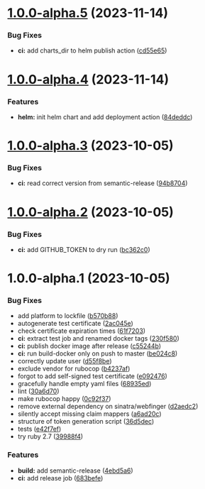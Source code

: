 # [1.0.0-alpha.5](https://github.com/truzzt/ids-basecamp-daps/compare/v1.0.0-alpha.4...v1.0.0-alpha.5) (2023-11-14)


### Bug Fixes

* **ci:** add charts_dir to helm publish action ([cd55e65](https://github.com/truzzt/ids-basecamp-daps/commit/cd55e6596540cf490f7245bf1ef9d8c1c204d379))

# [1.0.0-alpha.4](https://github.com/truzzt/ids-basecamp-daps/compare/v1.0.0-alpha.3...v1.0.0-alpha.4) (2023-11-14)


### Features

* **helm:** init helm chart and add deployment action ([84deddc](https://github.com/truzzt/ids-basecamp-daps/commit/84deddc346875a8d4c646cddfd36bdc6fb997af9))

# [1.0.0-alpha.3](https://github.com/truzzt/ids-basecamp-daps/compare/v1.0.0-alpha.2...v1.0.0-alpha.3) (2023-10-05)


### Bug Fixes

* **ci:** read correct version from semantic-release ([94b8704](https://github.com/truzzt/ids-basecamp-daps/commit/94b8704714a9559c9edc6223478fdb937f1cc0d6))

# [1.0.0-alpha.2](https://github.com/truzzt/ids-basecamp-daps/compare/v1.0.0-alpha.1...v1.0.0-alpha.2) (2023-10-05)


### Bug Fixes

* **ci:** add GITHUB_TOKEN to dry run ([bc362c0](https://github.com/truzzt/ids-basecamp-daps/commit/bc362c0fd3001b158aa4c0175c3c0bb056f62f13))

# 1.0.0-alpha.1 (2023-10-05)


### Bug Fixes

* add platform to lockfile ([b570b88](https://github.com/truzzt/ids-basecamp-daps/commit/b570b881a0c0515a2e34ffe3a6d03fe14f64a18d))
* autogenerate test certificate ([2ac045e](https://github.com/truzzt/ids-basecamp-daps/commit/2ac045ea94d762ca37aad051bf92dbe480ec0fe2))
* check certificate expiration times ([61f7203](https://github.com/truzzt/ids-basecamp-daps/commit/61f7203183f6d6dd4a2aa131e95df8016975d0b5))
* **ci:** extract test job and renamed docker tags ([230f580](https://github.com/truzzt/ids-basecamp-daps/commit/230f580408cd6be29395f826032eb24d458fe93e))
* **ci:** publish docker image after release ([c55244b](https://github.com/truzzt/ids-basecamp-daps/commit/c55244b640d68671d7ec8579cbe21eeada666dab))
* **ci:** run build-docker only on push to master ([be024c8](https://github.com/truzzt/ids-basecamp-daps/commit/be024c82d63c936795ca96824c6eef1f61b99169))
* correctly update user ([d55f8be](https://github.com/truzzt/ids-basecamp-daps/commit/d55f8bed0829cb0698d419a8c34f77d2be244970))
* exclude vendor for rubocop ([b4237af](https://github.com/truzzt/ids-basecamp-daps/commit/b4237afe5fe4882d53d468ab69f4dddc132269b5))
* forgot to add self-signed test certificate ([e092476](https://github.com/truzzt/ids-basecamp-daps/commit/e0924768316d2e3ffd4e2d15f79d57196161605e))
* gracefully handle empty yaml files ([68935ed](https://github.com/truzzt/ids-basecamp-daps/commit/68935ed37d58b4cfd9f91679a9a0ca9e093592a6))
* lint ([30a6d70](https://github.com/truzzt/ids-basecamp-daps/commit/30a6d70d90366e46955e5ec963bc6f4867d0b1b5))
* make rubocop happy ([0c92f37](https://github.com/truzzt/ids-basecamp-daps/commit/0c92f3786d2c833d529b4f786fbaff2a13ffe933))
* remove external dependency on sinatra/webfinger ([d2aedc2](https://github.com/truzzt/ids-basecamp-daps/commit/d2aedc2f7e6dcc03c4afb56b52a16dd351d7cf86))
* silently accept missing claim mappers ([a6ad20c](https://github.com/truzzt/ids-basecamp-daps/commit/a6ad20c9072a15c9f59c8c1c9bc8432c93f27f67))
* structure of token generation script ([36d5dec](https://github.com/truzzt/ids-basecamp-daps/commit/36d5dec067ab52a84d808c861abe822742615e87))
* tests ([e42f7ef](https://github.com/truzzt/ids-basecamp-daps/commit/e42f7ef2730f99d0aa31b81ef90ef6df2ae2898f))
* try ruby 2.7 ([39988f4](https://github.com/truzzt/ids-basecamp-daps/commit/39988f4efaff5cb8d329638e24ebf4c1881a8aad))


### Features

* **build:** add semantic-release ([4ebd5a6](https://github.com/truzzt/ids-basecamp-daps/commit/4ebd5a6b028eaaf9dccdd9a967891e8e9b9034e0))
* **ci:** add release job ([683befe](https://github.com/truzzt/ids-basecamp-daps/commit/683befe2ea176889ef7d2dfdbd824c41eff9a4e0))
